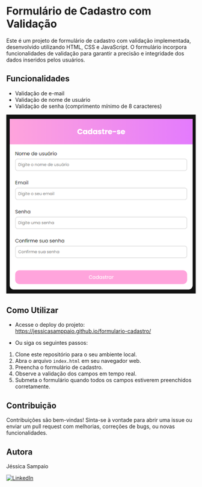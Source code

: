 # Formulário de Cadastro com Validação

Este é um projeto de formulário de cadastro com validação implementada, desenvolvido utilizando HTML, CSS e JavaScript. O formulário incorpora funcionalidades de validação para garantir a precisão e integridade dos dados inseridos pelos usuários.

## Funcionalidades

- Validação de e-mail
- Validação de nome de usuário
- Validação de senha (comprimento mínimo de 8 caracteres)

![Imagem demonstrativa do projeto](./imgs/img-formulario.png)

## Como Utilizar

- Acesse o deploy do projeto: https://jessicasamppaio.github.io/formulario-cadastro/

- Ou siga os seguintes passos:

1. Clone este repositório para o seu ambiente local.
2. Abra o arquivo `index.html` em seu navegador web.
3. Preencha o formulário de cadastro.
4. Observe a validação dos campos em tempo real.
5. Submeta o formulário quando todos os campos estiverem preenchidos corretamente.


## Contribuição

Contribuições são bem-vindas! Sinta-se à vontade para abrir uma issue ou enviar um pull request com melhorias, correções de bugs, ou novas funcionalidades.

## Autora

Jéssica Sampaio

[![LinkedIn](https://img.shields.io/badge/-LinkedIn-0077B5?style=flat-square&logo=linkedin&logoColor=white)](https://www.linkedin.com/in/jessicasamppaio)
